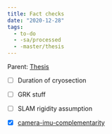 ```yaml
---
title: Fact checks
date: "2020-12-28"
tags:
  - to-do
  - -sa/processed
  - -master/thesis
---
```


Parent: [Thesis](thesis.md)

*   [ ] Duration of cryosection
*   [ ] GRK stuff
*   [ ] SLAM rigidity assumption
*   [x] [camera-imu-complementarity](camera-imu-complementarity.md)

